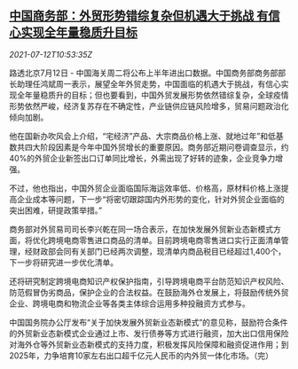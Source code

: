 <!--1626087662000-->
[中国商务部：外贸形势错综复杂但机遇大于挑战 有信心实现全年量稳质升目标](https://cn.reuters.com/article/china-moc-foreign-trade-confidence-0712-idCNKBS2EI0ZZ)
------

<div><i>2021-07-12T10:53:35Z</i></div><p>路透北京7月12日 - 中国海关周二将公布上半年进出口数据。中国商务部商务部部长助理任鸿斌周一表示，展望全年外贸走势，中国面临的机遇大于挑战，有信心实现全年量稳质升的目标；但也要看到，中国外贸发展形势依然错综复杂，全球疫情形势依然严峻，经济复苏存在不确定性，产业链供应链风险增多，贸易问题政治化倾向加剧。</p><p>他在国新办吹风会上介绍，“宅经济”产品、大宗商品价格上涨、就地过年”和低基数共四大阶段因素是今年中国外贸增长的重要原因。商务部近期问卷调查显示，约40%的外贸企业新签出口订单同比增长，外需出现了好转的迹象，企业竞争力增强。</p><p>不过，他也指出，中国外贸企业面临国际海运效率低、价格高，原材料价格上涨提高企业成本等问题，下一步“将密切跟踪国内外形势的变化，针对外贸企业面临的突出困难，研提政策举措。”</p><p>商务部对外贸易司司长李兴乾在同一场合表示，在加快发展外贸新业态新模式方面，将优化跨境电商零售进口商品的清单。目前跨境电商零售进口实行正面清单管理，经财政部会同有关部门已经两次调整，现清单内商品税目已经超过1,400个，下一步将研究进一步优化清单。</p><p>还将研究制定跨境电商知识产权保护指南，引导跨境电商平台防范知识产权风险、防范假冒伪劣商品，保护企业的合法权益。在鼓励海外仓发展上，将鼓励传统外贸企业、跨境电商和物流企业等各类主体综合运用多种投融资方式参与。</p><p>中国国务院办公厅发布“关于加快发展外贸新业态新模式”的意见称，鼓励符合条件的外贸新业态新模式企业通过上市、发行债券等方式进行融资，加大出口信用保险对海外仓等外贸新业态新模式的支持力度，积极发挥风险保障和融资促进作用；到2025年，力争培育10家左右出口超千亿元人民币的内外贸一体化市场。（完）</p>

